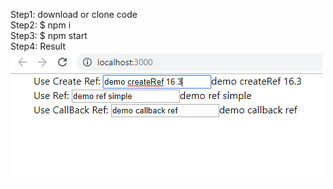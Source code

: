 Step1: download or clone code
</br>
Step2: $ npm i
</br>
Step3: $ npm start
</br>
Step4: Result
</br>
<img src="public/intro.png" alt="result image" />
